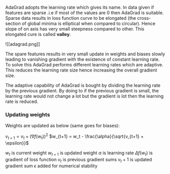 AdaGrad adopts the learning rate which gives its name. In data given if features are sparse .i.e if most of the values are 0 then AdaGrad is suitable. Sparse data results in loss function curve to be elongated (the cross-section of global minima is elliptical when compared to circular). Hence slope of on axis has very small steepness compared to other. This elongated cure is called **valley**. 

![[adagrad.png]]

The spare features results in very small update in weights and biases slowly leading to vanishing gradient with the existence of constant learning rate. To solve this AdaGrad performs different learning rates which are adaptive. This reduces the learning rate size hence increasing the overall gradient size.

The adaptive capability of AdaGrad is bought by dividing the learning rate by the previous gradient. By doing to if the previous gradient is small, the learning rate would not change a lot but the gradient is lot then the learning rate is reduced.
### Updating weights
Weights are updated as below (same goes for biases):

$v_{t+1} = v_t + (\nabla f(w_t))^2$
$w_{t+1} = w_t - \frac{\alpha}{\sqrt{v_{t+1} + \epsilon}}$

$w_t ~\text{is current weight}$ 
$w_{t+1}~\text{is updated weight}$
$\alpha~\text{is learning rate}$
$\Delta f(w_t)~\text{is gradient of loss function}$ 
$v_t ~\text{is previous gradient sums}$
$v_t+1 ~\text{is updated gradient sum}$
$\epsilon ~\text{added for numerical stability}$



